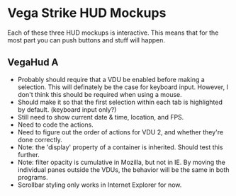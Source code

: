 # Vega Strike HUD Mockups

Each of these three HUD mockups is interactive. This means that for the most part you can push buttons and stuff will happen.

## VegaHud A
* Probably should require that a VDU be enabled before making a selection. This will definately be the case for keyboard input. However, I don't think this should be required when using a mouse.
* Should make it so that the first selection within each tab is highlighted by default. (keyboard input only?)
* Still need to show current date & time, location, and FPS.
* Need to code the actions.
* Need to figure out the order of actions for VDU 2, and whether they're done correctly.
* Note: the 'display' property of a container is inherited. Should test this further.
* Note: filter opacity is cumulative in Mozilla, but not in IE. By moving the individual panes outside the VDUs, the behavior will be the same in both programs.
* Scrollbar styling only works in Internet Explorer for now.
